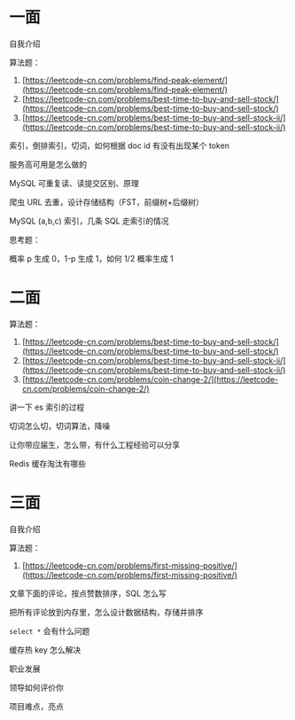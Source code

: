 # 一面

自我介绍

算法题：

1. [https://leetcode-cn.com/problems/find-peak-element/](https://leetcode-cn.com/problems/find-peak-element/)
2. [https://leetcode-cn.com/problems/best-time-to-buy-and-sell-stock/](https://leetcode-cn.com/problems/best-time-to-buy-and-sell-stock/)
3. [https://leetcode-cn.com/problems/best-time-to-buy-and-sell-stock-ii/](https://leetcode-cn.com/problems/best-time-to-buy-and-sell-stock-ii/)

索引，倒排索引，切词，如何根据 doc id 有没有出现某个 token

服务高可用是怎么做的

MySQL 可重复读、读提交区别、原理

爬虫 URL 去重，设计存储结构（FST，前缀树+后缀树）

MySQL (a,b,c) 索引，几条 SQL 走索引的情况

思考题：

概率 p 生成 0，1-p 生成 1，如何 1/2 概率生成 1

# 二面

算法题：

1. [https://leetcode-cn.com/problems/best-time-to-buy-and-sell-stock/](https://leetcode-cn.com/problems/best-time-to-buy-and-sell-stock/)
2. [https://leetcode-cn.com/problems/best-time-to-buy-and-sell-stock-ii/](https://leetcode-cn.com/problems/best-time-to-buy-and-sell-stock-ii/)
3. [https://leetcode-cn.com/problems/coin-change-2/](https://leetcode-cn.com/problems/coin-change-2/)

讲一下 es 索引的过程

切词怎么切，切词算法，降噪

让你带应届生，怎么带，有什么工程经验可以分享

Redis 缓存淘汰有哪些

# 三面

自我介绍

算法题：

1. [https://leetcode-cn.com/problems/first-missing-positive/](https://leetcode-cn.com/problems/first-missing-positive/)

文章下面的评论，按点赞数排序，SQL 怎么写

把所有评论放到内存里，怎么设计数据结构，存储并排序

`select *` 会有什么问题

缓存热 key 怎么解决

职业发展

领导如何评价你

项目难点，亮点